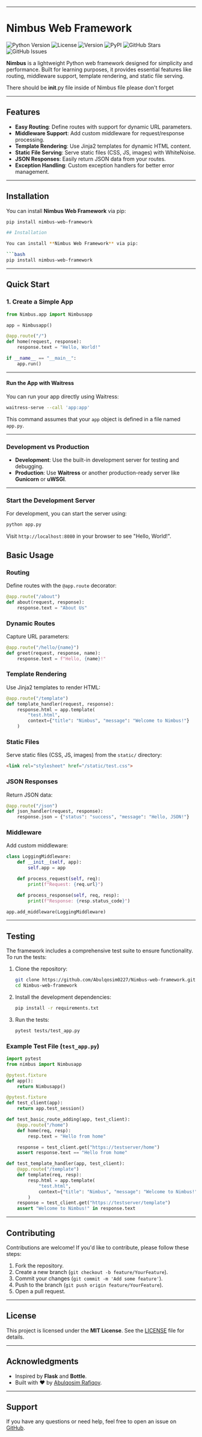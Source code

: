 

---

# Nimbus Web Framework

![Python Version](https://img.shields.io/badge/python-3.8%2B-blue)
![License](https://img.shields.io/badge/license-MIT-green)
![Version](https://img.shields.io/badge/version-0.1.0-orange)
![PyPI](https://img.shields.io/pypi/v/nimbus-web-framework)
![GitHub Stars](https://img.shields.io/github/stars/Abulqosim0227/Nimbus-web-framework?style=social)
![GitHub Issues](https://img.shields.io/github/issues/Abulqosim0227/Nimbus-web-framework)

**Nimbus** is a lightweight Python web framework designed for simplicity and performance. Built for learning purposes, it provides essential features like routing, middleware support, template rendering, and static file serving.

There should be __init__.py file inside of Nimbus file please don't forget

---

## Features

- **Easy Routing**: Define routes with support for dynamic URL parameters.
- **Middleware Support**: Add custom middleware for request/response processing.
- **Template Rendering**: Use Jinja2 templates for dynamic HTML content.
- **Static File Serving**: Serve static files (CSS, JS, images) with WhiteNoise.
- **JSON Responses**: Easily return JSON data from your routes.
- **Exception Handling**: Custom exception handlers for better error management.

---



## Installation

You can install **Nimbus Web Framework** via pip:

```bash
pip install nimbus-web-framework

## Installation

You can install **Nimbus Web Framework** via pip:

```bash
pip install nimbus-web-framework
```

---

## Quick Start

### 1. Create a Simple App

```python
from Nimbus.app import Nimbusapp

app = Nimbusapp()

@app.route("/")
def home(request, response):
    response.text = "Hello, World!"

if __name__ == "__main__":
    app.run()
```



---



#### Run the App with Waitress
You can run your app directly using Waitress:

```bash
waitress-serve --call 'app:app'
```

This command assumes that your `app` object is defined in a file named `app.py`.

---

### Development vs Production
- **Development**: Use the built-in development server for testing and debugging.
- **Production**: Use **Waitress** or another production-ready server like **Gunicorn** or **uWSGI**.

---

### Start the Development Server
For development, you can start the server using:

```bash
python app.py
```

Visit `http://localhost:8080` in your browser to see "Hello, World!".



## Basic Usage

### Routing

Define routes with the `@app.route` decorator:

```python
@app.route("/about")
def about(request, response):
    response.text = "About Us"
```

### Dynamic Routes

Capture URL parameters:

```python
@app.route("/hello/{name}")
def greet(request, response, name):
    response.text = f"Hello, {name}!"
```

### Template Rendering

Use Jinja2 templates to render HTML:

```python
@app.route("/template")
def template_handler(request, response):
    response.html = app.template(
        "test.html",
        context={"title": "Nimbus", "message": "Welcome to Nimbus!"}
    )
```

### Static Files

Serve static files (CSS, JS, images) from the `static/` directory:

```html
<link rel="stylesheet" href="/static/test.css">
```

### JSON Responses

Return JSON data:

```python
@app.route("/json")
def json_handler(request, response):
    response.json = {"status": "success", "message": "Hello, JSON!"}
```

### Middleware

Add custom middleware:

```python
class LoggingMiddleware:
    def __init__(self, app):
        self.app = app

    def process_request(self, req):
        print(f"Request: {req.url}")

    def process_response(self, req, resp):
        print(f"Response: {resp.status_code}")

app.add_middleware(LoggingMiddleware)
```

---

## Testing

The framework includes a comprehensive test suite to ensure functionality. To run the tests:

1. Clone the repository:
   ```bash
   git clone https://github.com/Abulqosim0227/Nimbus-web-framework.git
   cd Nimbus-web-framework
   ```

2. Install the development dependencies:
   ```bash
   pip install -r requirements.txt
   ```

3. Run the tests:
   ```bash
   pytest tests/test_app.py
   ```

### Example Test File (`test_app.py`)

```python
import pytest
from nimbus import Nimbusapp

@pytest.fixture
def app():
    return Nimbusapp()

@pytest.fixture
def test_client(app):
    return app.test_session()

def test_basic_route_adding(app, test_client):
    @app.route("/home")
    def home(req, resp):
        resp.text = "Hello from home"

    response = test_client.get("https://testserver/home")
    assert response.text == "Hello from home"

def test_template_handler(app, test_client):
    @app.route("/template")
    def template(req, resp):
        resp.html = app.template(
            "test.html",
            context={"title": "Nimbus", "message": "Welcome to Nimbus!"}
        )
    response = test_client.get("https://testserver/template")
    assert "Welcome to Nimbus!" in response.text
```

---

## Contributing

Contributions are welcome! If you'd like to contribute, please follow these steps:

1. Fork the repository.
2. Create a new branch (`git checkout -b feature/YourFeature`).
3. Commit your changes (`git commit -m 'Add some feature'`).
4. Push to the branch (`git push origin feature/YourFeature`).
5. Open a pull request.

---

## License

This project is licensed under the **MIT License**. See the [LICENSE](LICENSE) file for details.

---

## Acknowledgments

- Inspired by **Flask** and **Bottle**.
- Built with ❤️ by [Abulqosim Rafiqov](https://github.com/Abulqosim0227).

---

## Support

If you have any questions or need help, feel free to open an issue on [GitHub](https://github.com/Abulqosim0227/Nimbus-web-framework/issues).





